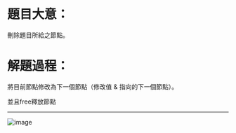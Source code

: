 # 題目大意：
刪除題目所給之節點。

# 解題過程：
將目前節點修改為下一個節點（修改值 & 指向的下一個節點）。

並且free釋放節點

----------------------
![image](https://github.com/00757129/Leetcode/assets/58520935/ec36520b-9647-47ae-993a-0d4b6566093d)
